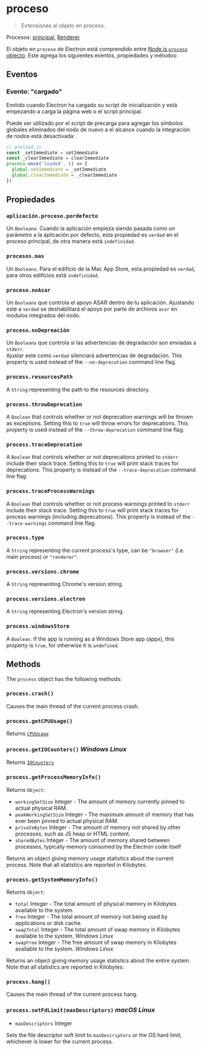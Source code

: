 # proceso

> Extensiones al objeto en proceso.

Procesos: [principal](../glossary.md#main-process), [Renderer](../glossary.md#renderer-process)

El objeto en `proceso` de Electron está comprendido entre [Node.js `proceso` objecto](https://nodejs.org/api/process.html). Este agrega los siguientes eventos, propiedades y métodos:

## Eventos

### Evento: "cargado"

Emitido cuando Electron ha cargado su script de inicialización y está empezando a carga la página web o el script principal.

Puede ser utilizado por el script de precarga para agregar los símbolos globales eliminados del nodo de nuevo a el alcance cuando la integración de nodos está desactivada:

```javascript
// preload.js
const _setImmediate = setImmediate
const _clearImmediate = clearImmediate
process.once('loaded', () => {
  global.setImmediate = _setImmediate
  global.clearImmediate = _clearImmediate
})
```

## Propiedades

### `aplicación.proceso.pordefecto`

Un `Booleano`. Cuando la aplicación empieza siendo pasada como un parámetro a la aplicación por defecto, esta propiedad es `verdad` en el proceso principal, de otra manera está `indefinidad`.

### `procesos.mas`

Un `Booleano`. Para el edificio de la Mac App Store, esta propiedad es `verdad`, para otros edificios está `indefinidad`.

### `proceso.noAsar`

Un `Booleano` que controla el apoyo ASAR dentro de tu aplicación. Ajustando este a `verdad` se deshabilitará el apoyo por parte de archivos `asar` en modulos integrados del nodo.

### `proceso.noDepreación`

Un `Booleano` que controla si las advertencias de degradación son enviadas a `stderr`.  
Ajustar este como `verdad` silenciará advertencias de degradación. This property is used instead of the `--no-deprecation` command line flag.

### `process.resourcesPath`

A `String` representing the path to the resources directory.

### `process.throwDeprecation`

A `Boolean` that controls whether or not deprecation warnings will be thrown as exceptions. Setting this to `true` will throw errors for deprecations. This property is used instead of the `--throw-deprecation` command line flag.

### `process.traceDeprecation`

A `Boolean` that controls whether or not deprecations printed to `stderr` include their stack trace. Setting this to `true` will print stack traces for deprecations. This property is instead of the `--trace-deprecation` command line flag.

### `process.traceProcessWarnings`

A `Boolean` that controls whether or not process warnings printed to `stderr` include their stack trace. Setting this to `true` will print stack traces for process warnings (including deprecations). This property is instead of the `--trace-warnings` command line flag.

### `process.type`

A `String` representing the current process's type, can be `"browser"` (i.e. main process) or `"renderer"`.

### `process.versions.chrome`

A `String` representing Chrome's version string.

### `process.versions.electron`

A `String` representing Electron's version string.

### `process.windowsStore`

A `Boolean`. If the app is running as a Windows Store app (appx), this property is `true`, for otherwise it is `undefined`.

## Methods

The `process` object has the following methods:

### `process.crash()`

Causes the main thread of the current process crash.

### `process.getCPUUsage()`

Returns [`CPUUsage`](structures/cpu-usage.md)

### `process.getIOCounters()` *Windows* *Linux*

Returns [`IOCounters`](structures/io-counters.md)

### `process.getProcessMemoryInfo()`

Returns `Object`:

* `workingSetSize` Integer - The amount of memory currently pinned to actual physical RAM.
* `peakWorkingSetSize` Integer - The maximum amount of memory that has ever been pinned to actual physical RAM.
* `privateBytes` Integer - The amount of memory not shared by other processes, such as JS heap or HTML content.
* `sharedBytes` Integer - The amount of memory shared between processes, typically memory consumed by the Electron code itself

Returns an object giving memory usage statistics about the current process. Note that all statistics are reported in Kilobytes.

### `process.getSystemMemoryInfo()`

Returns `Object`:

* `total` Integer - The total amount of physical memory in Kilobytes available to the system.
* `free` Integer - The total amount of memory not being used by applications or disk cache.
* `swapTotal` Integer - The total amount of swap memory in Kilobytes available to the system. *Windows* *Linux*
* `swapFree` Integer - The free amount of swap memory in Kilobytes available to the system. *Windows* *Linux*

Returns an object giving memory usage statistics about the entire system. Note that all statistics are reported in Kilobytes.

### `process.hang()`

Causes the main thread of the current process hang.

### `process.setFdLimit(maxDescriptors)` *macOS* *Linux*

* `maxDescriptors` Integer

Sets the file descriptor soft limit to `maxDescriptors` or the OS hard limit, whichever is lower for the current process.